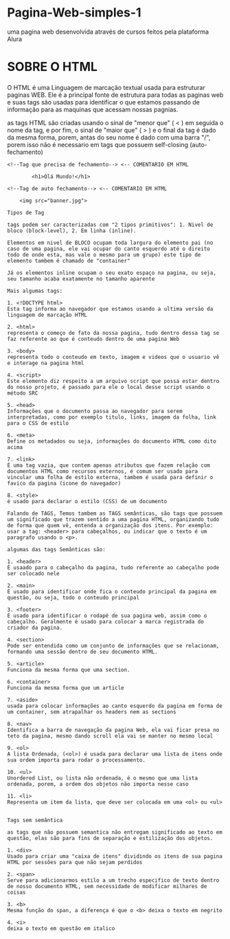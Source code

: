 # Pagina-Web-simples-1
uma pagina web desenvolvida através de cursos feitos pela plataforma Alura


###
# SOBRE O HTML
###

O HTML é uma Linguagem de marcação textual usada para estruturar paginas WEB. Ele é a principal fonte de estrutura para todas as paginas web e suas tags são usadas para identificar o que estamos passando de informação para as maquinas que acessam nossas pagnias.

as tags HTML são criadas usando o sinal de "menor que" ( < ) em seguida o nome da tag, e por fim, o sinal de "maior que" ( > ) e o final da tag é dado da mesma forma, porem, antas do seu nome é dado com uma barra "/", porem isso não é necessario em tags que possuem self-closing (auto-fechamento)

 ```
 <!--Tag que precisa de fechamento--> <-- COMENTARIO EM HTML
     
         <h1>Olá Mundo!</h1>

 <!--Tag de auto fechamento--> <-- COMENTARIO EM HTML
    
     <img src="banner.jpg">

Tipos de Tag

tags podem ser caracterizadas com "2 tipos primitivos": 1. Nivel de bloco (block-level), 2. Em linha (inline). 

Elementos em nivel de BLOCO ocupam toda largura do elemento pai (no caso de uma pagina, ele vai ocupar do canto esquerdo até o direito todo de onde esta, mas vale o mesmo para um grupo) este tipo de elemento tambem é chamado de "container"

Já os elementos inline ocupam o seu exato espaço na pagina, ou seja, seu tamanho acaba exatamente no tamanho aparente

Mais algumas tags: 

1. <!DOCTYPE html>
Esta tag informa ao navegador que estamos usando a ultima versão da linguagem de marcação HTML

2. <html>
representa o começo de fato da nossa pagina, tudo dentro dessa tag se faz referente ao que é conteudo dentro de uma pagina Web

3. <body>
representa todo o conteudo em texto, imagem e videos que o usuario vê e interage na pagina html

4. <script>
Este elemento diz respeito a um arquivo script que possa estar dentro do nosso projeto, é passado para ele o local desse script usando o método SRC

5. <head>
Informações que o documento passa ao navegador para serem interpretadas, como por exemplo titulo, links, imagem da folha, link para o CSS de estilo

6. <meta>
Define os metadados ou seja, informações do documento HTML como dito acima

7. <link>
É uma tag vazia, que contem apenas atributos que fazem relação com documentos HTML como recursos externos, é comum ser usado para vincular uma folha de estilo externa, tambem é usada para definir o favico da pagina (icone do navegador)

8. <style>
é usado para declarar o estilo (CSS) de um documento

Falando de TAGS, Temos tambem as TAGS semânticas, são tags que possuem um significado que trazem sentido a uma pagina HTML, organizando tudo de forma que quem vê, entenda a organização dos itens. Por exemplo: usar a tag: <header> para cabeçalhos, ou indicar que o texto é um paragrafo usando o <p>.

algumas das tags Semânticas são:

1. <header>
É usaado para o cabeçalho da pagina, tudo referente ao cabeçalho pode ser colocado nele

2. <main>
É usado para identificar onde fica o conteudo principal da pagina em questão, ou seja, todo o conteudo principal

3. <footer>
É usado para identificar o rodapé de sua pagina web, assim como o cabeçalho. Geralmente é usado para colocar a marca registrada do criador da pagina.

4. <section>
Pode ser entendida como um conjunto de informações que se relacionam, formando uma sessão dentro de seu documento HTML.

5. <article>
Funciona da mesma forma que uma section.

6. <container>
Funciona da mesma forma que um article

7. <aside>
usada para colocar informações ao canto esquerdo da pagina em forma de um container, sem atrapalhar os headers nem as sections

8. <nav>
Identifica a barra de navegação da pagina Web, ela vai ficar presa no teto da pagina, mesmo dando scroll ela vai se manter no mesmo local

9. <ol>
A lista Ordenada, (<ol>) é usada para declarar uma lista de itens onde sua ordem importa para rodar o processamento.

10. <ul>
Unordered List, ou lista não ordenada, é o mesmo que uma lista ordenada, porem, a ordem dos objetos não importa nesse caso

11. <li>
Representa um item da lista, que deve ser colocada em uma <ol> ou <ul>


Tags sem semântica

as tags que não possuem semantica não entregam significado ao texto em questão, elas são para fins de separação e estilização dos objetos.

1. <div>
Usado para criar uma "caixa de itens" dividindo os itens de sua pagina HTML por sessões para que não sejam perdidos

2. <span>
Serve para adicionarmos estilo a um trecho especifico de texto dentro de nosso documento HTML, sem necessidade de modificar milhares de coisas

3. <b>
Mesma função do span, a diferença é que o <b> deixa o texto em negrito

4. <i>
deixa o texto em questão em italico
```




















